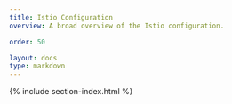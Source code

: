 ```yaml
---
title: Istio Configuration
overview: A broad overview of the Istio configuration.

order: 50

layout: docs
type: markdown
---
```


{% include section-index.html %}
